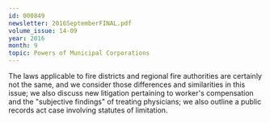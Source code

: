 ```yaml
---
id: 000849
newsletter: 2016SeptemberFINAL.pdf
volume_issue: 14-09
year: 2016
month: 9
topic: Powers of Municipal Corporations
---
```


The laws applicable to fire districts and regional fire authorities are certainly not the same, and we consider those differences and similarities in this issue; we also discuss new litigation pertaining to worker's compensation and the "subjective findings" of treating physicians; we also outline a public records act case involving statutes of limitation.